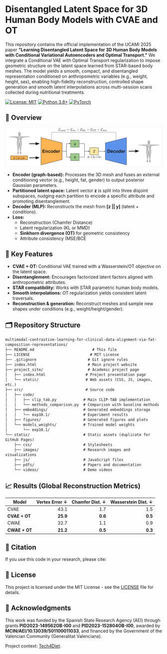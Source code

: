 # Disentangled Latent Space for 3D Human Body Models with CVAE and OT
This repository contains the official implementation of the UCAMi 2025 paper **“Learning Disentangled Latent Space for 3D Human Body Models with Conditional Variational Autoencoders and Optimal Transport.”** We integrate a Conditional VAE with Optimal Transport regularization to impose geometric structure on the latent space learned from STAR-based body meshes. The model yields a smooth, compact, and disentangled representation conditioned on anthropometric variables (e.g., weight, height, sex), enabling high-fidelity reconstruction, controlled shape generation and smooth latent interpolations across multi-session scans collected during nutritional treatments.

[![License: MIT](https://img.shields.io/badge/License-MIT-yellow.svg)](https://opensource.org/licenses/MIT)
[![Python 3.8+](https://img.shields.io/badge/python-3.8+-blue.svg)](https://www.python.org/downloads/release/python-380/)
[![PyTorch](https://img.shields.io/badge/PyTorch-1.9+-red.svg)](https://pytorch.org/)


## 👀 Overview

![Methodology Overview](Images/Overview.png)

- **Encoder (graph-based):** Processes the 3D mesh and fuses an external conditioning vector (e.g., height, fat, gender) to output posterior Gaussian parameters.  
- **Partitioned latent space:** Latent vector **z** is split into three disjoint subspaces, nudging each partition to encode a specific attribute and promoting disentanglement.  
- **Decoder (MLP):** Reconstructs the mesh from **[z || y]** (latent + conditions).  
- **Loss:**  
  - Reconstruction (Chamfer Distance)  
  - Latent regularization (KL or MMD)  
  - **Sinkhorn divergence (OT)** for geometric consistency  
  - Attribute consistency (MSE/BCE


## 🎯 Key Features
- **CVAE + OT:** Conditional VAE trained with a Wasserstein/OT objective on the latent space.
- **Disentanglement:** Encourages factorized latent factors aligned with anthropometric attributes.
- **STAR compatibility:** Works with STAR parametric human body models.
- **Smooth interpolations:** OT regularization yields consistent latent traversals.
- **Reconstruction & generation:** Reconstruct meshes and sample new shapes under conditions (e.g., weight/height/gender).

## 🗂️ Repository Structure

```
multimodal-contrastive-learning-for-clinical-data-alignment-via-fat-composition-representations/
├── README.md                          # This file
├── LICENSE                           # MIT License
├── .gitignore                       # Git ignore rules
├── index.html                       # Main project website
├── project_site/                    # Academic project page
│   ├── index.html                  # Project presentation page
│   └── static/                     # Web assets (CSS, JS, images, etc.)
├── src/                            # Source code
│   ├── code/
│   │   ├── clip_tab.py            # Main CLIP-TAB implementation
│   │   └── methods_comparison.py  # Comparison with baseline methods
│   ├── embeddings/                # Generated embeddings storage
│   │   └── exp10.1/               # Experiment results
│   ├── figures/                   # Generated figures and plots
│   └── models_weights/            # Trained model weights
│       └── exp10.1/
└── static/                        # Static assets (duplicate for GitHub Pages)
    ├── css/                       # Stylesheets
    ├── images/                    # Research images and visualizations
    ├── js/                        # JavaScript files
    ├── pdfs/                      # Papers and documentation
    └── videos/                    # Demo videos
```

## 📈 Results (Global Reconstruction Metrics)
| Model       | Vertex Error ↓ | Chamfer Dist. ↓ | Wasserstein Dist. ↓ |
|-------------|----------------:|----------------:|--------------------:|
| CVAE        | 43.1            | 1.7             | 1.5                 |
| **CVAE + OT** | **25.9**        | **0.6**         | **0.5**             |
| CWAE        | 32.7            | 1.1             | 0.9                 |
| **CWAE + OT** | **21.2**        | **0.5**         | **0.3**             |


## 🔗 Citation

If you use this code in your research, please cite:

## 📝 License

This project is licensed under the MIT License - see the [LICENSE](LICENSE) file for details.

## 🤝 Acknowledgments

This work was funded by the Spanish State Research Agency (AEI) through grants **PID2023-149562OB-I00** and **PID2023-152804OB-I00**, awarded by **MCIN/AEI/10.13039/501100011033**, and financed by the Government of the Valencian Community (Generalitat Valenciana).

Project context: [Tech4Diet](https://github.com/Tech4DLab).
